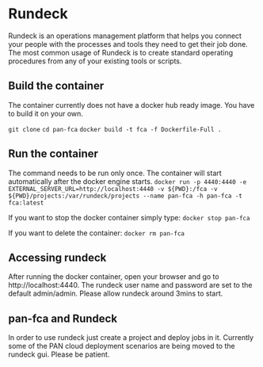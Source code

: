 # Rundeck #
Rundeck is an operations management platform that helps you connect your people with the processes and tools they need to get their job done. The most common usage of Rundeck is to create standard operating procedures from any of your existing tools or scripts.

## Build the container ##
The container currently does not have a docker hub ready image. You have to build it on your own. 

`git clone` 
`cd pan-fca`
`docker build -t fca -f Dockerfile-Full .`

## Run the container ##
The command needs to be run only once. The container will start automatically after the docker engine starts. 
`docker run -p 4440:4440 -e EXTERNAL_SERVER_URL=http://localhost:4440 -v ${PWD}:/fca -v ${PWD}/projects:/var/rundeck/projects --name pan-fca -h pan-fca -t fca:latest`

If you want to stop the docker container simply type:
`docker stop pan-fca`

If you want to delete the container:
`docker rm pan-fca`

## Accessing rundeck ##
After running the docker container, open your browser and go to http://localhost:4440. 
The rundeck user name and password are set to the default admin/admin. 
Please allow rundeck around 3mins to start.

## pan-fca and Rundeck ##
In order to use rundeck just create a project and deploy jobs in it. 
Currently some of the PAN cloud deployment scenarios are being moved to the rundeck gui. Please be patient.
